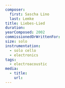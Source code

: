 ```yaml
---
composer:
  first: Sascha Lino
  last: Lemke
title: Liebes-Lied
duration:
yearComposed: 2002
commissionedOrWrittenFor:
size: solo
instrumentation:
  - solo cello
  - electronics
tags:
  - electroacoustic
media:
  - title:
    url:
---
```


